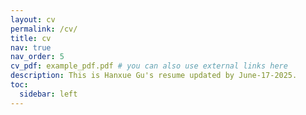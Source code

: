```yaml
---
layout: cv
permalink: /cv/
title: cv
nav: true
nav_order: 5
cv_pdf: example_pdf.pdf # you can also use external links here
description: This is Hanxue Gu's resume updated by June-17-2025.
toc:
  sidebar: left
---
```

